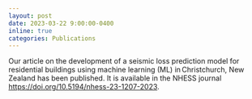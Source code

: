 ```yaml
---
layout: post
date: 2023-03-22 9:00:00-0400
inline: true
categories: Publications
---
```

Our article on the development of a seismic loss prediction model for residential buildings using machine learning (ML) in Christchurch, New Zealand has been published. It is available in the NHESS journal <a href="https://nhess.copernicus.org/articles/23/1207/2023/">https://doi.org/10.5194/nhess-23-1207-2023</a>.

